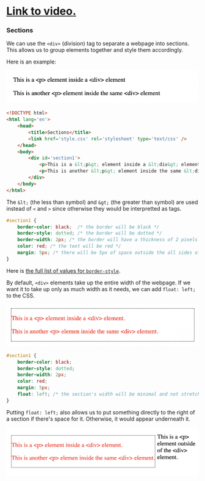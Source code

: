 # [Link to video.](https://www.youtube.com/watch?v=n3pUUxvbqeQ&list=PLVD25niNi0Bk1YWMw3RRMgqYjCRoZYisT)

### Sections

We can use the `<div>` (division) tag to separate a webpage into sections. This allows us to group elements together and style them accordingly.

Here is an example:

![](../../Images/html_div_1.png)

```html
<!DOCTYPE html>
<html lang='en'>
    <head>
        <title>Sections</title>
        <link href='style.css' rel='stylesheet' type='text/css' />
    </head>
    <body>
        <div id='section1'>
            <p>This is a &lt;p&gt; element inside a &lt;div&gt; element</p>
            <p>This is another &lt;p&gt; element inside the same &lt;div&gt; element</p>
        </div>
    </body>
</html>
```

The `&lt;` (the less than symbol) and `&gt;` (the greater than symbol) are used instead of `<` and `>` since otherwise they would be interpretted as tags.

```css
#section1 {
    border-color: black;  /* the border will be black */
    border-style: dotted; /* the border will be dotted */
    border-width: 2px; /* the border will have a thickness of 2 pixels */
    color: red; /* the text will be red */
    margin: 5px; /* there will be 5px of space outside the all sides of the border of the section */
}
```

Here is [the full list of values for `border-style`](https://developer.mozilla.org/en-US/docs/Web/CSS/border-style#values).

By default, `<div>` elements take up the entire width of the webpage. If we want it to take up only as much width as it needs, we can add `float: left;` to the CSS.

![](../../Images/html_div_2.png)

```css
#section1 {
    border-color: black;  
    border-style: dotted;
    border-width: 2px; 
    color: red;
    margin: 5px; 
    float: left; /* the section's width will be minimal and not stretch the entire width of the webpage */
}
```

Putting `float: left;` also allows us to put something directly to the right of a section if there's space for it. Otherwise, it would appear underneath it.

![](../../Images/html_div_3.png)
